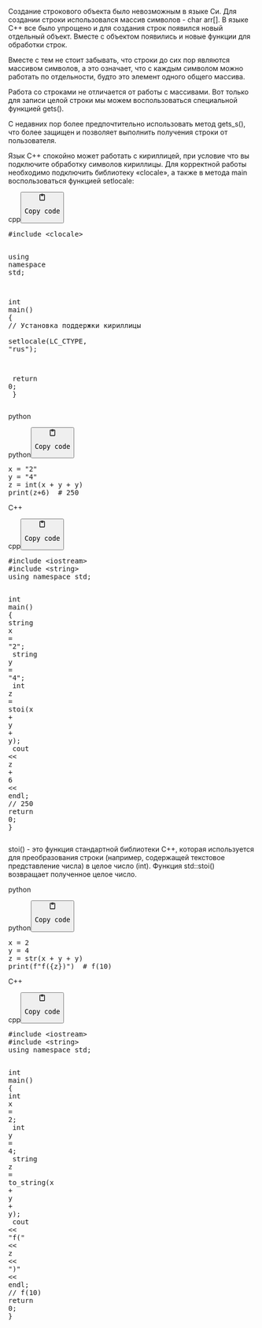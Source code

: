 <p>Создание строкового объекта было невозможным в языке Си. 
Для создании строки использовался массив символов - char arr[]. 
В языке C++ все было упрощено и для создания строк появился новый отдельный объект. 
Вместе с объектом появились и новые функции для обработки строк. </p>
<p>Вместе с тем не стоит забывать, что строки до сих пор являются массивом символов, 
а это означает, что с каждым символом можно работать по отдельности, будто это элемент одного общего массива.</p>
<p>Работа со строками не отличается от работы с массивами. 
Вот только для записи целой строки мы можем воспользоваться специальной функцией gets(). </p>
<p>С недавних пор более предпочтительно использовать метод gets_s(), что более защищен и позволяет выполнить получения строки от пользователя. </p>
<p>Язык C++ спокойно может работать с кириллицей, при условие что вы подключите обработку символов кириллицы. 
Для корректной работы необходимо подключить библиотеку «clocale», а также в метода main воспользоваться функцией setlocale:</p>
<div class="code-element"><div class="lang-line"><text>cpp</text><button class="copy-code-button" onclick="copyCode(this)"><svg style="width: 1.2em;height: 1.2em;" aria-hidden="true" xmlns="http://www.w3.org/2000/svg" fill="none" viewBox="0 0 24 24"><path stroke="currentColor" stroke-linecap="round" stroke-linejoin="round" stroke-width="2" d="M15 4h3a1 1 0 0 1 1 1v15a1 1 0 0 1-1 1H6a1 1 0 0 1-1-1V5a1 1 0 0 1 1-1h3m0 3h6m-5-4v4h4V3h-4Z"/></svg><pre>Copy code</pre></button></div><div class="code"><div class="highlight"><pre><span></span><span class="cp">#include</span><span class="w"> </span><span class="cpf">&lt;clocale&gt;</span>

<span class="k">using</span><span class="w"> </span><span class="k">namespace</span><span class="w"> </span><span class="nn">std</span><span class="p">;</span><span class="w"> </span>

<span class="kt">int</span><span class="w"> </span><span class="nf">main</span><span class="p">()</span><span class="w"> </span><span class="p">{</span>
<span class="w">    </span><span class="c1">// Установка поддержки кириллицы</span>
<span class="w">    </span><span class="n">setlocale</span><span class="p">(</span><span class="n">LC_CTYPE</span><span class="p">,</span><span class="w"> </span><span class="s">&quot;rus&quot;</span><span class="p">);</span>

<span class="w">    </span><span class="k">return</span><span class="w"> </span><span class="mi">0</span><span class="p">;</span><span class="w"> </span>
<span class="p">}</span>
</pre></div></div></div>

<p>python</p>
<div class="code-element"><div class="lang-line"><text>python</text><button class="copy-code-button" onclick="copyCode(this)"><svg style="width: 1.2em;height: 1.2em;" aria-hidden="true" xmlns="http://www.w3.org/2000/svg" fill="none" viewBox="0 0 24 24"><path stroke="currentColor" stroke-linecap="round" stroke-linejoin="round" stroke-width="2" d="M15 4h3a1 1 0 0 1 1 1v15a1 1 0 0 1-1 1H6a1 1 0 0 1-1-1V5a1 1 0 0 1 1-1h3m0 3h6m-5-4v4h4V3h-4Z"/></svg><pre>Copy code</pre></button></div><div class="code"><div class="highlight"><pre><span></span><span class="n">x</span> <span class="o">=</span> <span class="s2">&quot;2&quot;</span>
<span class="n">y</span> <span class="o">=</span> <span class="s2">&quot;4&quot;</span>
<span class="n">z</span> <span class="o">=</span> <span class="nb">int</span><span class="p">(</span><span class="n">x</span> <span class="o">+</span> <span class="n">y</span> <span class="o">+</span> <span class="n">y</span><span class="p">)</span>
<span class="nb">print</span><span class="p">(</span><span class="n">z</span><span class="o">+</span><span class="mi">6</span><span class="p">)</span>  <span class="c1"># 250</span>
</pre></div></div></div>

<p>C++</p>
<div class="code-element"><div class="lang-line"><text>cpp</text><button class="copy-code-button" onclick="copyCode(this)"><svg style="width: 1.2em;height: 1.2em;" aria-hidden="true" xmlns="http://www.w3.org/2000/svg" fill="none" viewBox="0 0 24 24"><path stroke="currentColor" stroke-linecap="round" stroke-linejoin="round" stroke-width="2" d="M15 4h3a1 1 0 0 1 1 1v15a1 1 0 0 1-1 1H6a1 1 0 0 1-1-1V5a1 1 0 0 1 1-1h3m0 3h6m-5-4v4h4V3h-4Z"/></svg><pre>Copy code</pre></button></div><div class="code"><div class="highlight"><pre><span></span><span class="cp">#include</span><span class="w"> </span><span class="cpf">&lt;iostream&gt;</span>
<span class="cp">#include</span><span class="w"> </span><span class="cpf">&lt;string&gt;</span>
<span class="k">using</span><span class="w"> </span><span class="k">namespace</span><span class="w"> </span><span class="nn">std</span><span class="p">;</span>

<span class="kt">int</span><span class="w"> </span><span class="nf">main</span><span class="p">()</span><span class="w"> </span><span class="p">{</span>
<span class="w">    </span><span class="n">string</span><span class="w"> </span><span class="n">x</span><span class="w"> </span><span class="o">=</span><span class="w"> </span><span class="s">&quot;2&quot;</span><span class="p">;</span>
<span class="w">    </span><span class="n">string</span><span class="w"> </span><span class="n">y</span><span class="w"> </span><span class="o">=</span><span class="w"> </span><span class="s">&quot;4&quot;</span><span class="p">;</span>
<span class="w">    </span><span class="kt">int</span><span class="w"> </span><span class="n">z</span><span class="w"> </span><span class="o">=</span><span class="w"> </span><span class="n">stoi</span><span class="p">(</span><span class="n">x</span><span class="w"> </span><span class="o">+</span><span class="w"> </span><span class="n">y</span><span class="w"> </span><span class="o">+</span><span class="w"> </span><span class="n">y</span><span class="p">);</span>
<span class="w">    </span><span class="n">cout</span><span class="w"> </span><span class="o">&lt;&lt;</span><span class="w"> </span><span class="n">z</span><span class="w"> </span><span class="o">+</span><span class="w"> </span><span class="mi">6</span><span class="w"> </span><span class="o">&lt;&lt;</span><span class="w"> </span><span class="n">endl</span><span class="p">;</span><span class="w"> </span><span class="c1">// 250</span>
<span class="w">    </span><span class="k">return</span><span class="w"> </span><span class="mi">0</span><span class="p">;</span>
<span class="p">}</span>
</pre></div></div></div>

<p>stoi() - это функция стандартной библиотеки C++, которая используется для преобразования строки 
(например, содержащей текстовое представление числа) в целое число (int). 
Функция std::stoi() возвращает полученное целое число.</p>
<p>python</p>
<div class="code-element"><div class="lang-line"><text>python</text><button class="copy-code-button" onclick="copyCode(this)"><svg style="width: 1.2em;height: 1.2em;" aria-hidden="true" xmlns="http://www.w3.org/2000/svg" fill="none" viewBox="0 0 24 24"><path stroke="currentColor" stroke-linecap="round" stroke-linejoin="round" stroke-width="2" d="M15 4h3a1 1 0 0 1 1 1v15a1 1 0 0 1-1 1H6a1 1 0 0 1-1-1V5a1 1 0 0 1 1-1h3m0 3h6m-5-4v4h4V3h-4Z"/></svg><pre>Copy code</pre></button></div><div class="code"><div class="highlight"><pre><span></span><span class="n">x</span> <span class="o">=</span> <span class="mi">2</span>
<span class="n">y</span> <span class="o">=</span> <span class="mi">4</span>
<span class="n">z</span> <span class="o">=</span> <span class="nb">str</span><span class="p">(</span><span class="n">x</span> <span class="o">+</span> <span class="n">y</span> <span class="o">+</span> <span class="n">y</span><span class="p">)</span>
<span class="nb">print</span><span class="p">(</span><span class="sa">f</span><span class="s2">&quot;f(</span><span class="si">{</span><span class="n">z</span><span class="si">}</span><span class="s2">)&quot;</span><span class="p">)</span>  <span class="c1"># f(10)</span>
</pre></div></div></div>

<p>С++</p>
<div class="code-element"><div class="lang-line"><text>cpp</text><button class="copy-code-button" onclick="copyCode(this)"><svg style="width: 1.2em;height: 1.2em;" aria-hidden="true" xmlns="http://www.w3.org/2000/svg" fill="none" viewBox="0 0 24 24"><path stroke="currentColor" stroke-linecap="round" stroke-linejoin="round" stroke-width="2" d="M15 4h3a1 1 0 0 1 1 1v15a1 1 0 0 1-1 1H6a1 1 0 0 1-1-1V5a1 1 0 0 1 1-1h3m0 3h6m-5-4v4h4V3h-4Z"/></svg><pre>Copy code</pre></button></div><div class="code"><div class="highlight"><pre><span></span><span class="cp">#include</span><span class="w"> </span><span class="cpf">&lt;iostream&gt;</span>
<span class="cp">#include</span><span class="w"> </span><span class="cpf">&lt;string&gt;</span>
<span class="k">using</span><span class="w"> </span><span class="k">namespace</span><span class="w"> </span><span class="nn">std</span><span class="p">;</span>

<span class="kt">int</span><span class="w"> </span><span class="nf">main</span><span class="p">()</span><span class="w"> </span><span class="p">{</span>
<span class="w">    </span><span class="kt">int</span><span class="w"> </span><span class="n">x</span><span class="w"> </span><span class="o">=</span><span class="w"> </span><span class="mi">2</span><span class="p">;</span>
<span class="w">    </span><span class="kt">int</span><span class="w"> </span><span class="n">y</span><span class="w"> </span><span class="o">=</span><span class="w"> </span><span class="mi">4</span><span class="p">;</span>
<span class="w">    </span><span class="n">string</span><span class="w"> </span><span class="n">z</span><span class="w"> </span><span class="o">=</span><span class="w"> </span><span class="n">to_string</span><span class="p">(</span><span class="n">x</span><span class="w"> </span><span class="o">+</span><span class="w"> </span><span class="n">y</span><span class="w"> </span><span class="o">+</span><span class="w"> </span><span class="n">y</span><span class="p">);</span>
<span class="w">    </span><span class="n">cout</span><span class="w"> </span><span class="o">&lt;&lt;</span><span class="w"> </span><span class="s">&quot;f(&quot;</span><span class="w"> </span><span class="o">&lt;&lt;</span><span class="w"> </span><span class="n">z</span><span class="w"> </span><span class="o">&lt;&lt;</span><span class="w"> </span><span class="s">&quot;)&quot;</span><span class="w"> </span><span class="o">&lt;&lt;</span><span class="w"> </span><span class="n">endl</span><span class="p">;</span><span class="w"> </span><span class="c1">// f(10)</span>
<span class="w">    </span><span class="k">return</span><span class="w"> </span><span class="mi">0</span><span class="p">;</span>
<span class="p">}</span>
</pre></div></div></div>